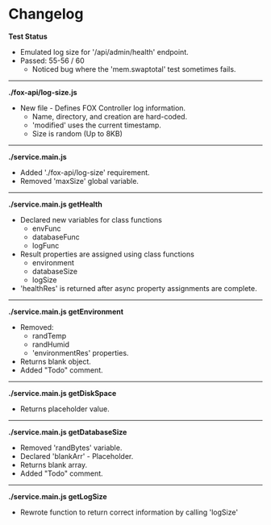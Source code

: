 # Changelog

**Test Status**
* Emulated log size for '/api/admin/health' endpoint.
* Passed: 55-56 / 60
	* Noticed bug where the 'mem.swaptotal' test sometimes fails.

---

**./fox-api/log-size.js**
* New file - Defines FOX Controller log information.
	* Name, directory, and creation are hard-coded.
	* 'modified' uses the current timestamp.
	* Size is random (Up to 8KB)

---

**./service.main.js**
* Added './fox-api/log-size' requirement.
* Removed 'maxSize' global variable.

---

**./service.main.js getHealth**
* Declared new variables for class functions
	* envFunc
	* databaseFunc
	* logFunc
* Result properties are assigned using class functions
	* environment
	* databaseSize
	* logSize
* 'healthRes' is returned after async property assignments are complete.

---

**./service.main.js getEnvironment**
* Removed:
	* randTemp
	* randHumid
	* 'environmentRes' properties.
* Returns blank object.
* Added "Todo" comment.

---

**./service.main.js getDiskSpace**
* Returns placeholder value.

---

**./service.main.js getDatabaseSize**
* Removed 'randBytes' variable.
* Declared 'blankArr' - Placeholder.
* Returns blank array.
* Added "Todo" comment.

---

**./service.main.js getLogSize**
* Rewrote function to return correct information by calling 'logSize'
